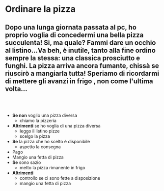 # Ordinare la pizza
## Dopo una lunga giornata passata al pc, ho proprio voglia di concedermi una bella pizza succulenta! Si, ma quale? Fammi dare un occhio al listino...Va beh, è inutile, tanto alla fine ordino sempre la stessa: una classica prosciutto e funghi. La pizza arriva ancora fumante, chissà se riuscirò a mangiarla tutta! Speriamo di ricordarmi di mettere gli avanzi in frigo , non come l'ultima volta...

<br>
<br>

- **Se non** voglio una pizza diversa
    - chiamo la pizzeria
- **Altrimenti** se ho voglia di una pizza diversa
    - leggo il listino pizze
    - scelgo la pizza 
- **Se** la pizza che ho scelto è disponibile
    - aspetto la consegna
- Pago
- Mangio una fetta di pizza
- **Se** sono sazio 
    - metto la pizza rimanente in frigo
- **Altrimenti** 
    - controllo se ci sono fette a disposizione
    - mangio una fetta di pizza